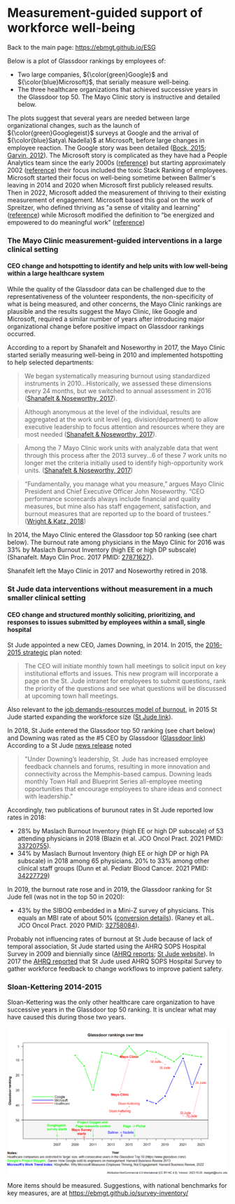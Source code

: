 # Measurement-guided support of workforce well-being

<!--
Other data sources:
https://fortune.com/ranking/best-companies/2016/search/
https://fortune.com/ranking/best-companies/2019/st-jude-childrens-research-hospital/ 
https://www.greatplacetowork.com/certified-company/14 - requires an application ???
https://www.glassdoor.com/Award/Top-CEOs-LST_KQ0,8.htm

Does this plot show that ESG reporting, or internal reporting if accompanied by focused departmental and management support, can identify healthcare institutions with successful workforce environments?
-->

Back to the main page: https://ebmgt.github.io/ESG

Below is a plot of Glassdoor rankings by employees of:
* Two large companies, ${\color{green}Google}$ and ${\color{blue}Microsoft}$, that serially measure well-being.
* The three healthcare organizations that achieved successive years in the Glassdoor top 50. The Mayo Clinic story is instructive and detailed below.

The plots suggest that several years are needed between large organizational changes, such as the launch of ${\color{green}Googlegeist}$ surveys at Google and the arrival of ${\color{blue}Satya\ Nadella}$ at Microsoft, before large changes in employee reaction. The Google story was been detailed ([Bock, 2015](https://search.worldcat.org/search?q=1-4447-9238-5); [Garvin, 2012](https://www.hbs.edu/faculty/Pages/item.aspx?num=44657)). The Microsoft story is complicated as they have had a People Analytics team since the early 2000s ([reference](https://www.myhrfuture.com/digital-hr-leaders-podcast/2019/11/19/the-evolution-of-people-analytics-at-microsoft])) but starting approximately 2002 ([reference](https://www.vanityfair.com/news/business/2012/08/microsoft-lost-mojo-steve-ballmer)) their focus included the toxic Stack Ranking of employees. Microsoft started their focus on well-being sometime between Ballmer's leaving in 2014 and 2020 when Microsoft first publicly released results. Then in 2022, Microsoft added the measurement of thriving to their existing measurement of engagement. Microsoft based this goal on the work of Spreitzer, who defined thriving as "a sense of vitality and learning" ([reference](https://doi.org/10.1002%2Fjob.756)) while Microsoft modified the definition to “be energized and empowered to do meaningful work” ([reference](https://hbr.org/2022/06/why-microsoft-measures-employee-thriving-not-engagement))

### The Mayo Clinic measurement-guided interventions in a large clinical setting
#### CEO change and hotspotting to identify and help units with low well-being within a large healthcare system
While the quality of the Glassdoor data can be challenged due to the representativeness of the volunteer respondents, the non-specificity of what is being measured, and other concerns, the Mayo Clinic rankings are plausible and the results suggest the Mayo Clinic, like Google and Microsoft, required a similar number of years after introducing major organizational change before positive impact on Glassdoor rankings occurred.

According to a report by Shanafelt and Noseworthy in 2017, the Mayo Clinic started serially measuring well-being in 2010 and implemented hotspotting to help selected departments:
> We began systematically measuring burnout using standardized instruments in 2010...Historically, we assessed these dimensions every 24 months, but we switched to annual assessment in 2016 ([Shanafelt & Noseworthy, 2017](https://pubmed.gov/27871627)). 

> Although anonymous at the level of the individual, results are aggregated at the work unit level (eg, division/department) to allow executive leadership to focus attention and resources where they are most needed ([Shanafelt & Noseworthy, 2017](https://pubmed.gov/27871627)). 

> Among the 7 Mayo Clinic work units with analyzable data that went through this process after the 2013 survey...6 of these 7 work units no longer met the criteria initially used to identify high-opportunity work units. 
 ([Shanafelt & Noseworthy, 2017](https://pubmed.gov/27871627))

> “Fundamentally, you manage what you measure,” argues Mayo Clinic President and Chief Executive Officer John Noseworthy. “CEO performance scorecards always include financial and quality measures, but mine also has staff engagement, satisfaction, and burnout measures that are reported up to the board of trustees.”
([Wright & Katz, 2018](https://pubmed.gov/29365301))

In 2014, the Mayo Clinic entered the Glassdoor top 50 ranking (see chart below). The burnout rate among physicians in the Mayo Clinic for 2016 was 33% by Maslach Burnout Inventory (high EE or high DP subscale) (Shanafelt. Mayo Clin Proc. 2017 PMID: [27871627](HTTP://pubmed.gov/27871627)).

Shanafelt left the Mayo Clinic in 2017 and Noseworthy retired in 2018.

### St Jude data interventions without measurement in a much smaller clinical setting
#### CEO change and structured monthly soliciting, prioritizing, and responses to issues submitted by employees within a small, single hospital
St Jude appointed a new CEO, James Downing, in 2014. In 2015, the [2016-2015 strategic](https://www.stjude.org/content/dam/en_US/shared/www/about-st-jude/st-jude-strategic-plan-2015-external.pdf) plan noted:
> The CEO will initiate monthly town hall meetings to solicit input on key institutional efforts and issues. This new program will incorporate a page on the St. Jude intranet for employees to submit questions, rank the priority of the questions and see what questions will be discussed at upcoming town hall meetings.

Also relevant to the [job demands-resources model of burnout](http://doi.wiley.com/10.1002/job.248]), in 2015 St Jude started expanding the workforce size ([St Jude link](https://www.stjude.org/media-resources/news-releases/2019-medicine-science-news/st-jude-named-to-fortune-magazines-100-best-companies-to-work-for-for-ninth-consecutive-year.html)).

In 2018, St Jude entered the Glassdoor top 50 ranking (see chart below) and Downing was rated as the #5 CEO by Glassdoor ([Glassdoor link](https://www.glassdoor.com/employers/blog/top-ceos-2018/)) According to a St Jude [news release](https://www.stjude.org/media-resources/news-releases/2018-medicine-science-news/st-jude-ceo-james-downing-ranked-no-5-of-glassdoors-top-100-ceos.html) noted
> "Under Downing’s leadership, St. Jude has increased employee feedback channels and forums, resulting in more innovation and connectivity across the Memphis-based campus. Downing leads monthly Town Hall and Blueprint Series all-employee meeting opportunities that encourage employees to share ideas and connect with leadership."

Accordingly, two publications of burunout rates in St Jude reported low rates in 2018:
* 28% by Maslach Burnout Inventory (high EE or high DP subscale) of 53 attending physicians in 2018 (Blazin et al. JCO Oncol Pract. 2021 PMID: [33720755](HTTP://pubmed.gov/33720755)).
* 34% by Maslach Burnout Inventory (high EE or high DP or high PA subscale) in 2018 among 65 physicians.  20% to 33% among other clinical staff groups (Dunn et al. Pediatr Blood Cancer. 2021 PMID: [34227729](HTTP://pubmed.gov/34227729))

In 2019, the burnout rate rose and in 2019, the Glassdoor ranking for St Jude fell (was not in the top 50 in 2020):
* 43% by the SIBOQ embedded in a Mini-Z survey of physicians. This equals an MBI rate of about 50% ([conversion details](https://ebmgt.github.io/well-being_measurement/)). (Raney et alL. JCO Oncol Pract. 2020 PMID: [32758084](HTTP://pubmed.gov/32758084)).

Probably not influencing rates of burnout at St Jude because of lack of temporal association, St Jude started using the AHRQ SOPS Hospital Survey in 2009 and biennially since ([AHRQ reports](https://www.ahrq.gov/news/newsroom/case-studies/cquips1402.html); [St Jude website](https://www.stjude.org/treatment/services/clinics-and-services/patient-safety.html)). In 2017 the [AHRQ reported](https://www.ahrq.gov/news/newsroom/case-studies/201709.html) that St Jude used AHRQ SOPS Hospital Survey to gather workforce feedback to change workflows to improve patient safety.

### Sloan-Kettering 2014-2015
Sloan-Kettering was the only other healthcare care organization to have successive years in the Glassdoor top 50 ranking. It is unclear what may have caused this during those two years.

  ![Glassdoor](https://github.com/ebmgt/ESG/blob/main/files/Plot-Glassdoor-healthcare-2023-10-20.png)

More items should be measured. Suggestions, with national benchmarks for key measures, are at https://ebmgt.github.io/survey-inventory/

